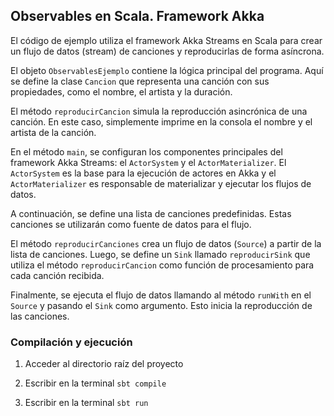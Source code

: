 ## Observables en Scala. Framework Akka

El código de ejemplo utiliza el framework Akka Streams en Scala para crear un flujo de datos (stream) de canciones y reproducirlas de forma asíncrona.

El objeto `ObservablesEjemplo` contiene la lógica principal del programa. Aquí se define la clase `Cancion` que representa una canción con sus propiedades, como el nombre, el artista y la duración.

El método `reproducirCancion` simula la reproducción asincrónica de una canción. En este caso, simplemente imprime en la consola el nombre y el artista de la canción.

En el método `main`, se configuran los componentes principales del framework Akka Streams: el `ActorSystem` y el `ActorMaterializer`. El `ActorSystem` es la base para la ejecución de actores en Akka y el `ActorMaterializer` es responsable de materializar y ejecutar los flujos de datos.

A continuación, se define una lista de canciones predefinidas. Estas canciones se utilizarán como fuente de datos para el flujo.

El método `reproducirCanciones` crea un flujo de datos (`Source`) a partir de la lista de canciones. Luego, se define un `Sink` llamado `reproducirSink` que utiliza el método `reproducirCancion` como función de procesamiento para cada canción recibida.

Finalmente, se ejecuta el flujo de datos llamando al método `runWith` en el `Source` y pasando el `Sink` como argumento. Esto inicia la reproducción de las canciones.


### Compilación y ejecución
1. Acceder al directorio raíz del proyecto

2. Escribir en la terminal `sbt compile`

3. Escribir en la terminal `sbt run`
